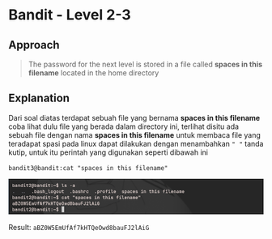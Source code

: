 # Bandit - Level 2-3

## Approach

> The password for the next level is stored in a file called **spaces in this filename** located in the home directory

## Explanation

Dari soal diatas terdapat sebuah file yang bernama **spaces in this filename** coba lihat dulu file yang berada dalam directory ini, terlihat disitu ada sebuah file dengan nama  **spaces in this filename** untuk membaca file yang teradapat spasi pada linux dapat dilakukan dengan menambahkan `" "` tanda kutip, untuk itu perintah yang digunakan seperti dibawah ini 
```
bandit3@bandit:cat "spaces in this filename"
```

![!image](./docs/Level2-3-2.png)

Result: `aBZ0W5EmUfAf7kHTQeOwd8bauFJ2lAiG`

